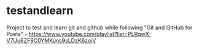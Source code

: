 # testandlearn
Project to test and learn git and github while following "Git and GitHub for Poets" - https://www.youtube.com/playlist?list=PLRqwX-V7Uu6ZF9C0YMKuns9sLDzK6zoiV
